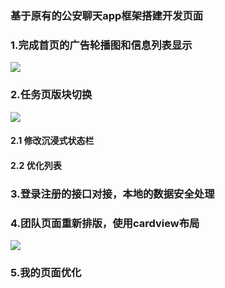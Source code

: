 ### 基于原有的公安聊天app框架搭建开发页面
### 1.完成首页的广告轮播图和信息列表显示
![](https://github.com/JasonRobit/Promote/blob/Zhongtuo1.0/screenshots/Snipaste_2020-08-11_12-29-28.png?raw=true)

### 2.任务页版块切换
![](https://github.com/JasonRobit/Promote/blob/Zhongtuo1.0/screenshots/Snipaste_2020-08-11_12-29-55.png?raw=true)

#### 2.1 修改沉浸式状态栏
#### 2.2 优化列表

### 3.登录注册的接口对接，本地的数据安全处理

### 4.团队页面重新排版，使用cardview布局
![](https://github.com/JasonRobit/Promote/blob/Zhongtuo1.0/screenshots/Snipaste_2020-08-11_12-30-04.png?raw=true)

### 5.我的页面优化

